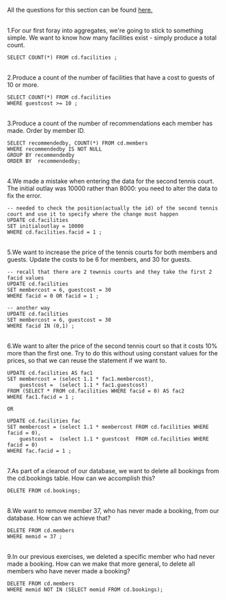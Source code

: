 All the questions for this section can be found [here.](https://pgexercises.com/questions/aggregates/)

\
1.For our first foray into aggregates, we're going to stick to something simple. We want to know how many facilities exist - simply produce a total count.

```
SELECT COUNT(*) FROM cd.facilities ;
```
\
2.Produce a count of the number of facilities that have a cost to guests of 10 or more.
```
SELECT COUNT(*) FROM cd.facilities
WHERE guestcost >= 10 ;
```

\
3.Produce a count of the number of recommendations each member has made. Order by member ID.
```
SELECT recommendedby, COUNT(*) FROM cd.members
WHERE recommendedby IS NOT NULL 
GROUP BY recommendedby
ORDER BY  recommendedby;
```
\
4.We made a mistake when entering the data for the second tennis court. The initial outlay was 10000 rather than 8000: you need to alter the data to fix the error.
```
-- needed to check the position(actually the id) of the second tennis court and use it to specify where the change must happen
UPDATE cd.facilities
SET initialoutlay = 10000
WHERE cd.facilities.facid = 1 ;
```
\
5.We want to increase the price of the tennis courts for both members and guests. Update the costs to be 6 for members, and 30 for guests.
```
-- recall that there are 2 tewnnis courts and they take the first 2 facid values
UPDATE cd.facilities
SET membercost = 6, guestcost = 30  
WHERE facid = 0 OR facid = 1 ;

-- another way 
UPDATE cd.facilities
SET membercost = 6, guestcost = 30  
WHERE facid IN (0,1) ;
```

\
6.We want to alter the price of the second tennis court so that it costs 10% more than the first one. Try to do this without using constant values for the prices, so that we can reuse the statement if we want to.

```
UPDATE cd.facilities AS fac1
SET membercost = (select 1.1 * fac1.membercost),
    guestcost =  (select 1.1 * fac1.guestcost)
FROM (SELECT * FROM cd.facilities WHERE facid = 0) AS fac2
WHERE fac1.facid = 1 ;

OR

UPDATE cd.facilities fac
SET membercost = (select 1.1 * membercost FROM cd.facilities WHERE facid = 0),
    guestcost =  (select 1.1 * guestcost  FROM cd.facilities WHERE facid = 0)
WHERE fac.facid = 1 ;
```
\
7.As part of a clearout of our database, we want to delete all bookings from the cd.bookings table. How can we accomplish this?
```
DELETE FROM cd.bookings;
```

\
8.We want to remove member 37, who has never made a booking, from our database. How can we achieve that?
```
DELETE FROM cd.members
WHERE memid = 37 ;
```

\
9.In our previous exercises, we deleted a specific member who had never made a booking. How can we make that more general, to delete all members who have never made a booking?
```
DELETE FROM cd.members
WHERE memid NOT IN (SELECT memid FROM cd.bookings);
```

